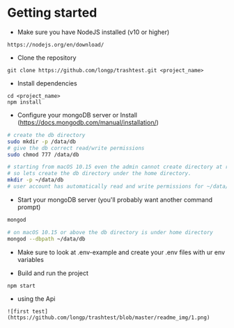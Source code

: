 
# Getting started
- Make sure you have NodeJS installed (v10 or higher)
```
https://nodejs.org/en/download/
```
- Clone the repository
```
git clone https://github.com/longp/trashtest.git <project_name>
```
- Install dependencies
```
cd <project_name>
npm install
```
- Configure your mongoDB server or Install (https://docs.mongodb.com/manual/installation/)
```bash
# create the db directory
sudo mkdir -p /data/db
# give the db correct read/write permissions
sudo chmod 777 /data/db

# starting from macOS 10.15 even the admin cannot create directory at root
# so lets create the db directory under the home directory.
mkdir -p ~/data/db
# user account has automatically read and write permissions for ~/data/db.
```
- Start your mongoDB server (you'll probably want another command prompt)
```bash
mongod

# on macOS 10.15 or above the db directory is under home directory
mongod --dbpath ~/data/db
```
- Make sure to look at .env-example and create your .env files with ur env variables

- Build and run the project
```
npm start
```



- using the Api 
```
![first test](https://github.com/longp/trashtest/blob/master/readme_img/1.png)
```